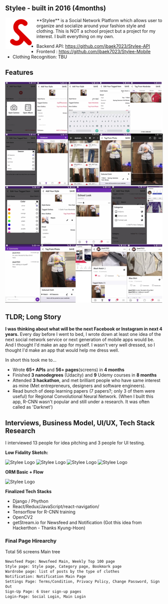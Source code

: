 
## Stylee - built in 2016 (4months)

<img src="src/logo2.png" style="float: left;" width="100" title="Stylee Logo"> 
**Stylee** is a Social Network Platform which allows user to organize and socialize around your fashion style and clothing. This is NOT a school project but a project for my interest. I built everything on my own.
&nbsp;

- Backend API: https://github.com/jbaek7023/Stylee-API
- Frontend : https://github.com/jbaek7023/Stylee-Mobile
- Clothing Recognition: TBU



## Features
<img src="src/flow/a1.jpg" title="Stylee Logo"> 
<img src="src/flow/a2.jpg" title="Stylee Logo"> 

## TLDR; Long Story
**I was thinking about what will be the next Facebook or Instagram in next 4 years.** Every day before I went to bed, I wrote down at least one idea of the next social network service or next generation of mobile apps would be. And I thought I'd make an app for myself. I wasn't very well dressed, so I thought I'd make an app that would help me dress well.

In short this took me to...

- Wrote **65+ APIs** and **56+ pages**(screens) in **4 months**
- Finished **3 nanodegrees** (Udacity) and **9** Udemy courses in **8 months**
- Attended **3 hackathon**, and met brilliant people who have same interest as mine (Met entrepreneurs, designers and software engineers).
- Read bunch of deep learning papers (7 papers?; only 3 of them were useful) for Regional Convolutional Neural Network. (When I built this app, R-CNN wasn't popular and still under a research. It was often called as 'Darknet')

## Interviews, Business Model, UI/UX, Tech Stack Research

I interviewed 13 people for idea pitching and 3 people for UI testing.

**Low Fidality Sketch:**

<img src="src/1.jpg" height="200" title="Stylee Logo"> <img src="src/4.jpg" height="200" title="Stylee Logo"> <img src="src/2.jpg" height="200" title="Stylee Logo"> <img src="src/3.jpg" height="200" title="Stylee Logo">

**ORM Basic + Flow**

<img src="src/5.jpg" height="300" title="Stylee Logo">

**Finalized Tech Stacks**

- Django / Phython
- React/Redux/JavaScript/react-navigation/
- Tensorflow for R-CNN training
- OpenCV2
- getStream.io for Newsfeed and Notification (Got this idea from Hackerthon - Thanks Kyung-Hoon)

### Final Page Hirearchy
Total 56 screens Main tree

```
Newsfeed Page: Newsfeed Main, Weekly Top 100 page
Style page: Style page, Category page, Bookmark page
Wardrobe page: list of posts by the type of clothes
Notification: Notification Main Page
Settings Page: Terms/Condition, Privacy Policy, Change Password, Sign Out
Sign-Up Page: 6 User sign-up pages
Login-Page: Social Login, Main Login
```
